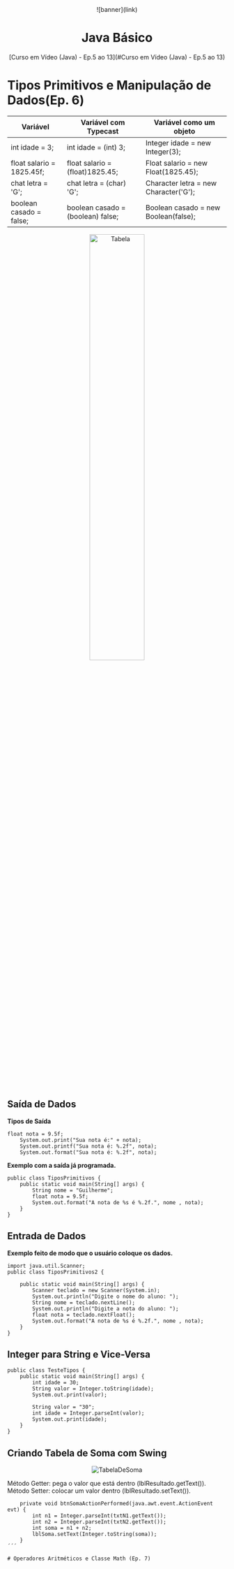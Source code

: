 <div align="center">
    ![banner](link)
    <h1> Java Básico </h1>
    <p> [Curso em Vídeo (Java) - Ep.5 ao 13](#Curso em Vídeo (Java) - Ep.5 ao 13) </p>
</div>

# Tipos Primitivos e Manipulação de Dados(Ep. 6)

|Variável                 | Variável com Typecast           |Variável  como um objeto             |
|-------------------------|---------------------------------|-------------------------------------|
|int idade = 3;           |int idade = (int) 3;             |Integer idade = new Integer(3);      | 
|float salario = 1825.45f;|float salario = (float)1825.45;  |Float salario = new Float(1825.45);  |
|chat letra = 'G';        |chat letra = (char) 'G';         |Character letra = new Character('G');|
|boolean casado = false;  |boolean casado = (boolean) false;|Boolean casado = new Boolean(false); |

<div align="center">
    <img src="Img/tiposjava" alt="Tabela" width="50%">
</div>
 
## Saída de Dados
**Tipos de Saída**
```
float nota = 9.5f;
    System.out.print("Sua nota é:" + nota);
    System.out.printf("Sua nota é: %.2f", nota);
    System.out.format("Sua nota é: %.2f", nota);
```
**Exemplo com a saída já programada.**
```
public class TiposPrimitivos {
    public static void main(String[] args) {
        String nome = "Guilherme";
        float nota = 9.5f;
        System.out.format("A nota de %s é %.2f.", nome , nota);
    }
}
```

## Entrada de Dados
**Exemplo feito de modo que o usuário coloque os dados.**
```
import java.util.Scanner;
public class TiposPrimitivos2 {

    public static void main(String[] args) {
        Scanner teclado = new Scanner(System.in);
        System.out.println("Digite o nome do aluno: ");
        String nome = teclado.nextLine();
        System.out.println("Digite a nota do aluno: ");
        float nota = teclado.nextFloat();
        System.out.format("A nota de %s é %.2f.", nome , nota);
    }
}
```
## Integer para String e Vice-Versa

```
public class TesteTipos {
    public static void main(String[] args) {
        int idade = 30;
        String valor = Integer.toString(idade);
        System.out.print(valor);
        
        String valor = "30";
        int idade = Integer.parseInt(valor);
        System.out.print(idade);
    }
}
```
## Criando Tabela de Soma com Swing

<div align="center">
    <img src="imagem.png" alt="TabelaDeSoma">
</div>

Método Getter: pega o valor que está dentro (lblResultado.getText()).<br>
Método Setter: colocar um valor dentro (lblResultado.setText()).
        
```
    private void btnSomaActionPerformed(java.awt.event.ActionEvent evt) {                                        
        int n1 = Integer.parseInt(txtN1.getText());
        int n2 = Integer.parseInt(txtN2.getText());
        int soma = n1 + n2;
        lblSoma.setText(Integer.toString(soma));
    }  
´´´

# Operadores Aritméticos e Classe Math (Ep. 7)
